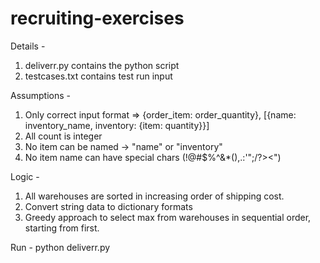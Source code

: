 # recruiting-exercises

Details - 
1. deliverr.py contains the python script
2. testcases.txt contains test run input

Assumptions - 
1. Only correct input format => {order_item: order_quantity}, [{name: inventory_name, inventory: {item: quantity}}]
2. All count is integer 
3. No item can be named -> "name" or "inventory"
4. No item name can have special chars (!@#$%^&*(),.:'";/?><")

Logic - 
1. All warehouses are sorted in increasing order of shipping cost.
2. Convert string data to dictionary formats
3. Greedy approach to select max from warehouses in sequential order, starting from first.

Run -
python deliverr.py
